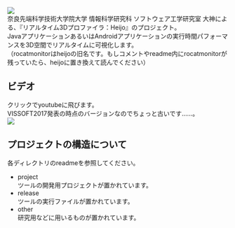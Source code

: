 ﻿![](https://raw.githubusercontent.com/k-ogami/RocatMonitor/for_readme/logo.png)  
奈良先端科学技術大学院大学 情報科学研究科 ソフトウェア工学研究室 大神による、『リアルタイム3Dプロファイラ：Heijo』のプロジェクト。  
JavaアプリケーションあるいはAndroidアプリケーションの実行時間パフォーマンスを3D空間でリアルタイムに可視化します。  
（rocatmonitorはheijoの旧名です。もしコメントやreadme内にrocatmonitorが残っていたら、heijoに置き換えて読んでください）

## ビデオ
クリックでyoutubeに飛びます。  
VISSOFT2017発表の時点のバージョンなのでちょっと古いです……。  
[![](http://img.youtube.com/vi/_2GOglYqN8g/0.jpg)](https://www.youtube.com/watch?v=_2GOglYqN8g)

## プロジェクトの構造について
各ディレクトリのreadmeを参照してください。
* project  
ツールの開発用プロジェクトが置かれています。
* release  
ツールの実行ファイルが置かれています。
* other  
研究用などに用いるものが置かれています。  

